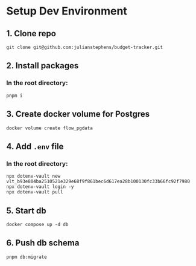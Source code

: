 # Setup Dev Environment

## 1. Clone repo

```shell
git clone git@github.com:julianstephens/budget-tracker.git
```

## 2. Install packages

### In the root directory:
```shell
pnpm i
```

## 3. Create docker volume for Postgres
```
docker volume create flow_pgdata
```

## 4. Add `.env` file

### In the root directory:

```shell
npx dotenv-vault new vlt_b93e804ba2510521e329e68f9f861bec6d617ea28b100130fc33b66fc92f7980
npx dotenv-vault login -y
npx dotenv-vault pull
```

## 5. Start db 
```
docker compose up -d db
```

## 6. Push db schema
```
pnpm db:migrate
```
